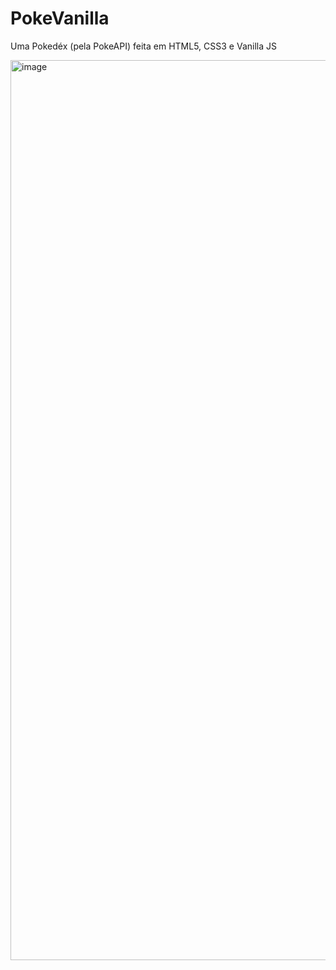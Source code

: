 # PokeVanilla
Uma Pokedéx (pela PokeAPI) feita em HTML5, CSS3 e Vanilla JS

<img width="1440" alt="image" src="https://github.com/vanessa-nascimento/pokedex-vanilla/assets/31855785/ea1853b0-fede-4591-a66d-0d4ce5b93d96">
